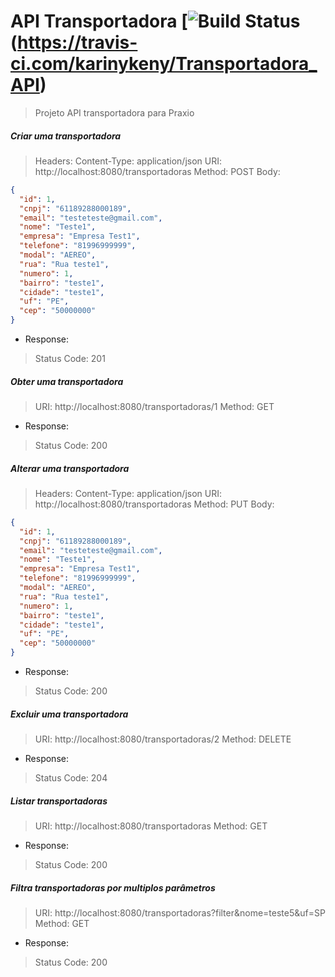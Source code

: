 # API Transportadora [![Build Status](https://travis-ci.com/karinykeny/Transportadora_API.svg?branch=master)(https://travis-ci.com/karinykeny/Transportadora_API)

> Projeto API transportadora para Praxio

##### Criar uma transportadora

> Headers: Content-Type: application/json
> URI: http://localhost:8080/transportadoras
> Method: POST
> Body:

```json
{
  "id": 1,
  "cnpj": "61189288000189",
  "email": "testeteste@gmail.com",
  "nome": "Teste1",
  "empresa": "Empresa Test1",
  "telefone": "81996999999",
  "modal": "AEREO",
  "rua": "Rua teste1",
  "numero": 1,
  "bairro": "teste1",
  "cidade": "teste1",
  "uf": "PE",
  "cep": "50000000"
}
```

- Response:

> Status Code: 201

##### Obter uma transportadora

> URI: http://localhost:8080/transportadoras/1
> Method: GET

- Response:

> Status Code: 200

##### Alterar uma transportadora

> Headers: Content-Type: application/json
> URI: http://localhost:8080/transportadoras
> Method: PUT
> Body:

```json
{
  "id": 1,
  "cnpj": "61189288000189",
  "email": "testeteste@gmail.com",
  "nome": "Teste1",
  "empresa": "Empresa Test1",
  "telefone": "81996999999",
  "modal": "AEREO",
  "rua": "Rua teste1",
  "numero": 1,
  "bairro": "teste1",
  "cidade": "teste1",
  "uf": "PE",
  "cep": "50000000"
}
```

- Response:

> Status Code: 200

##### Excluir uma transportadora

> URI: http://localhost:8080/transportadoras/2
> Method: DELETE

- Response:

> Status Code: 204

##### Listar transportadoras

> URI: http://localhost:8080/transportadoras
> Method: GET

- Response:

> Status Code: 200

##### Filtra transportadoras por multiplos parâmetros

> URI: http://localhost:8080/transportadoras?filter&nome=teste5&uf=SP
> Method: GET

- Response:

> Status Code: 200
